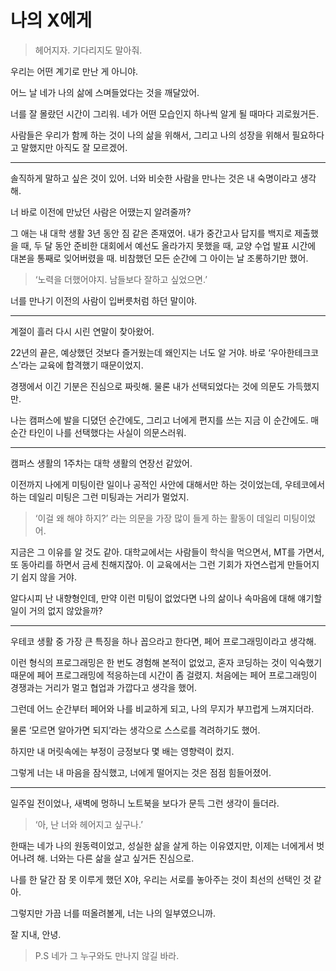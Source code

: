# 나의 X에게

> 헤어지자. 기다리지도 말아줘.

우리는 어떤 계기로 만난 게 아니야.

어느 날 네가 나의 삶에 스며들었다는 것을 깨달았어.

너를 잘 몰랐던 시간이 그리워. 네가 어떤 모습인지 하나씩 알게 될 때마다 괴로웠거든.

사람들은 우리가 함께 하는 것이 나의 삶을 위해서, 그리고 나의 성장을 위해서 필요하다고 말했지만 아직도 잘 모르겠어.

---

솔직하게 말하고 싶은 것이 있어. 너와 비슷한 사람을 만나는 것은 내 숙명이라고 생각해.

너 바로 이전에 만났던 사람은 어땠는지 알려줄까?

그 애는 내 대학 생활 3년 동안 짐 같은 존재였어. 내가 중간고사 답지를 백지로 제출했을 때, 두 달 동안 준비한 대회에서 예선도 올라가지 못했을 때, 교양 수업 발표 시간에 대본을 통째로 잊어버렸을 때. 비참했던 모든 순간에 그 아이는 날 조롱하기만 했어.

> ‘노력을 더했어야지. 남들보다 잘하고 싶었으면.’

너를 만나기 이전의 사람이 입버릇처럼 하던 말이야.

---

계절이 흘러 다시 시린 연말이 찾아왔어.

22년의 끝은, 예상했던 것보다 즐거웠는데 왜인지는 너도 알 거야. 바로 ‘우아한테크코스’라는 교육에 합격했기 때문이었지.

경쟁에서 이긴 기분은 진심으로 짜릿해. 물론 내가 선택되었다는 것에 의문도 가득했지만.

나는 캠퍼스에 발을 디뎠던 순간에도, 그리고 너에게 편지를 쓰는 지금 이 순간에도. 매 순간 타인이 나를 선택했다는 사실이 의문스러워.

---

캠퍼스 생활의 1주차는 대학 생활의 연장선 같았어.

이전까지 나에게 미팅이란 일이나 공적인 사안에 대해서만 하는 것이었는데, 우테코에서 하는 데일리 미팅은 그런 미팅과는 거리가 멀었지.

> ‘이걸 왜 해야 하지?’ 라는 의문을 가장 많이 들게 하는 활동이 데일리 미팅이었어.

지금은 그 이유를 알 것도 같아. 대학교에서는 사람들이 학식을 먹으면서, MT를 가면서, 또 동아리를 하면서 금세 친해지잖아. 이 교육에서는 그런 기회가 자연스럽게 만들어지기 쉽지 않을 거야.

알다시피 난 내향형인데, 만약 이런 미팅이 없었다면 나의 삶이나 속마음에 대해 얘기할 일이 거의 없지 않았을까?

---

우테코 생활 중 가장 큰 특징을 하나 꼽으라고 한다면, 페어 프로그래밍이라고 생각해.

이런 형식의 프로그래밍은 한 번도 경험해 본적이 없었고, 혼자 코딩하는 것이 익숙했기 때문에 페어 프로그래밍에 적응하는데 시간이 좀 걸렸지.
처음에는 페어 프로그래밍이 경쟁과는 거리가 멀고 협업과 가깝다고 생각을 했어.

그런데 어느 순간부터 페어와 나를 비교하게 되고, 나의 무지가 부끄럽게 느껴지더라.

물론 ‘모르면 알아가면 되지’라는 생각으로 스스로를 격려하기도 했어.

하지만 내 머릿속에는 부정이 긍정보다 몇 배는 영향력이 컸지.

그렇게 너는 내 마음을 잠식했고, 너에게 떨어지는 것은 점점 힘들어졌어.

---

일주일 전이었나, 새벽에 멍하니 노트북을 보다가 문득 그런 생각이 들더라.

> ‘아, 난 너와 헤어지고 싶구나.’

한때는 네가 나의 원동력이었고, 성실한 삶을 살게 하는 이유였지만, 이제는 너에게서 벗어나려 해. 너와는 다른 삶을 살고 싶거든 진심으로.

나를 한 달간 잠 못 이루게 했던 X야, 우리는 서로를 놓아주는 것이 최선의 선택인 것 같아.

그렇지만 가끔 너를 떠올려볼게, 너는 나의 일부였으니까.

잘 지내, 안녕.

> P.S 네가 그 누구와도 만나지 않길 바라.
